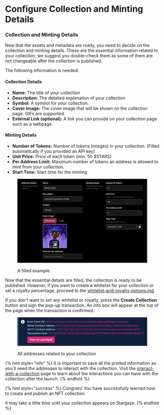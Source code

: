 # Configure Collection and Minting Details

### Collection and Minting Details

Now that the assets and metadata are ready, you need to decide on the collection and minting details. These are the essential information related to your collection, we suggest you double-check them as some of them are not changeable after the collection is published.

The following information is needed:

#### Collection Details

* **Name:** The title of your collection
* **Description:** The detailed explanation of your collection
* **Symbol:** A symbol for your collection.
* **Cover Image:** The cover image that will be shown on the collection page. GIFs are supported.
* **External Link (optional):** A link you can provide on your collection page such as a webpage.

#### Minting Details

* **Number of Tokens:** Number of tokens (images) in your collection. (Filled automatically if you provided an API key)
* **Unit Price:** Price of each token (min. 50 $STARS)
* **Per Address Limit:** Maximum number of tokens an address is allowed to mint from your collection.
* **Start Time:** Start time for the minting

<figure><img src="../../../.gitbook/assets/image (2) (1).png" alt=""><figcaption><p>A filled example</p></figcaption></figure>

Now that the essential details are filled, the collection is ready to be published. However, if you want to create a whitelist for your collection or set a royalty percentage, proceed to the [whitelist-and-royalty-options.md](whitelist-and-royalty-options.md "mention").

If you don't want to set any whitelist or royalty, press the **Create Collection** button and sign the pop-up transaction. An info box will appear at the top of the page when the transaction is confirmed.

<figure><img src="../../../.gitbook/assets/image (8).png" alt=""><figcaption><p>All addresses related to your collection</p></figcaption></figure>

{% hint style="info" %}
It is important to save all the printed information as you'll need the addresses to interact with the collection. Visit the [interact-with-a-collection](../interact-with-a-collection/ "mention") page to learn about the interactions you can have with the collection after the launch.
{% endhint %}

{% hint style="success" %}
Congrats! You have successfully learned how to create and publish an NFT collection.

It may take a little time until your collection appears on Stargaze.
{% endhint %}
